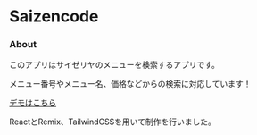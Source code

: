 # Saizencode

### About
このアプリはサイゼリヤのメニューを検索するアプリです。

メニュー番号やメニュー名、価格などからの検索に対応しています！

[デモはこちら](https://saizencode-v3.nuller.jp/)

ReactとRemix、TailwindCSSを用いて制作を行いました。
